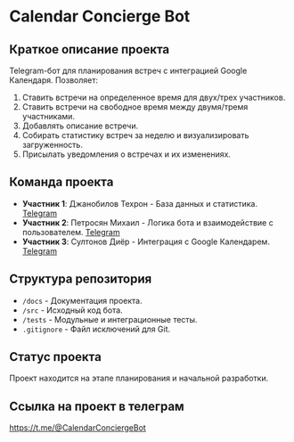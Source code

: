 # Сalendar Concierge Bot

## Краткое описание проекта

Telegram-бот для планирования встреч с интеграцией Google Календаря. Позволяет:

1. Ставить встречи на определенное время для двух/трех участников.
2. Ставить встречи на свободное время между двумя/тремя участниками.
3. Добавлять описание встречи.
4. Собирать статистику встреч за неделю и визуализировать загруженность.
5. Присылать уведомления о встречах и их изменениях.

## Команда проекта

- **Участник 1**: Джанобилов Техрон - База данных и статистика. [Telegram](https://t.me/tekha_janobilov)
- **Участник 2**: Петросян Михаил - Логика бота и взаимодействие с пользователем. [Telegram](https://t.me/MIX17)
- **Участник 3**: Султонов Диёр - Интеграция с Google Календарем. [Telegram](https://t.me/DiorS05)

## Структура репозитория

- `/docs` - Документация проекта.
- `/src` - Исходный код бота.
- `/tests` - Модульные и интеграционные тесты.
- `.gitignore` - Файл исключений для Git.

## Статус проекта

Проект находится на этапе планирования и начальной разработки.

## Ссылка на проект в телеграм

https://t.me/@CalendarConciergeBot
